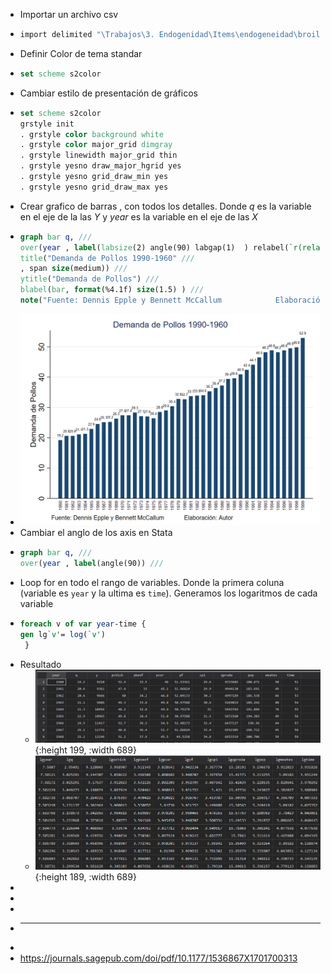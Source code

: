 - Importar un archivo csv
- ```Stata
  import delimited "\Trabajos\3. Endogenidad\Items\endogeneidad\broiler.csv"
  ```
- Definir Color de tema standar
- ```stata
  set scheme s2color
  ```
- Cambiar estilo de presentación de gráficos
- ```stata
  set scheme s2color
  grstyle init
  . grstyle color background white
  . grstyle color major_grid dimgray
  . grstyle linewidth major_grid thin
  . grstyle yesno draw_major_hgrid yes
  . grstyle yesno grid_draw_min yes
  . grstyle yesno grid_draw_max yes
  ```
- Crear grafico  de barras , con todos los detalles. Donde $q$ es la variable en el eje de la las $Y$ y $year$ es la variable en el eje de las $X$
- ```stata
  graph bar q, ///
  over(year , label(labsize(2) angle(90) labgap(1)  ) relabel(`r(relabel)')) ///
  title("Demanda de Pollos 1990-1960" ///
  , span size(medium)) ///
  ytitle("Demanda de Pollos") ///
  blabel(bar, format(%4.1f) size(1.5) ) ///
  note("Fuente: Dennis Epple y Bennett McCallum            Elaboración: Autor  ")  
  ```
- ![image.png](../assets/image_1638964870055_0.png)
- Cambiar el anglo de los axis en Stata
- ```stata
  graph bar q, ///
  over(year , label(angle(90)) ///
  ```
- Loop for en todo el rango de variables. Donde la primera coluna (variable es  `year` y la ultima es `time`). Generamos los logaritmos de cada variable
- ```stata
  foreach v of var year-time {
  gen lg`v'= log(`v')
   }
  ```
- Resultado
	- ![image.png](../assets/image_1638965003258_0.png){:height 199, :width 689}
	- ![image.png](../assets/image_1638965051829_0.png){:height 189, :width 689}
-
-
-
-
  ---
-
- https://journals.sagepub.com/doi/pdf/10.1177/1536867X1701700313